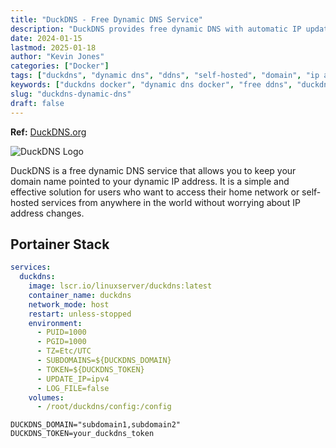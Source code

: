 ```yaml
---
title: "DuckDNS - Free Dynamic DNS Service"
description: "DuckDNS provides free dynamic DNS with automatic IP updates. Keep your domain pointing to your home server even with changing IP addresses. Docker container for auto-updates."
date: 2024-01-15
lastmod: 2025-01-18
author: "Kevin Jones"
categories: ["Docker"]
tags: ["duckdns", "dynamic dns", "ddns", "self-hosted", "domain", "ip address", "networking", "dns service", "free dns", "home server", "port forwarding"]
keywords: ["duckdns docker", "dynamic dns docker", "free ddns", "duckdns container", "home server dns"]
slug: "duckdns-dynamic-dns"
draft: false
---
```


**Ref:** [DuckDNS.org](https://www.duckdns.org/)

![DuckDNS Logo](https://github.com/homarr-labs/dashboard-icons/blob/main/png/duckdns.png?raw=true)

DuckDNS is a free dynamic DNS service that allows you to keep your domain name pointed to your dynamic IP address. It is a simple and effective solution for users who want to access their home network or self-hosted services from anywhere in the world without worrying about IP address changes.

## Portainer Stack

```yaml
services:
  duckdns:
    image: lscr.io/linuxserver/duckdns:latest
    container_name: duckdns
    network_mode: host
    restart: unless-stopped
    environment:
      - PUID=1000
      - PGID=1000
      - TZ=Etc/UTC
      - SUBDOMAINS=${DUCKDNS_DOMAIN}
      - TOKEN=${DUCKDNS_TOKEN}
      - UPDATE_IP=ipv4
      - LOG_FILE=false
    volumes:
      - /root/duckdns/config:/config
```

```env
DUCKDNS_DOMAIN="subdomain1,subdomain2"
DUCKDNS_TOKEN=your_duckdns_token
```
